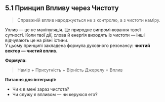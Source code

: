 ## 5.1 Принцип Впливу через Чистоту

> Справжній вплив народжується не з контролю, а з чистоти наміру.

Уплив — це не маніпуляція. Це природне випромінювання твоєї сутності. Коли твої дії, слова й енергія виходять із чистоти — інші відчувають це на рівні істини.  
У цьому принципі закладена формула духовного резонансу: **чистий вектор — чистий вплив**.

**Формула:**
> Намір + Присутність + Вірність Джерелу = Вплив

**Питання для інтеграції:**
- Чи є в мені зараз чистота?
- Чи служу я впливом — чи керуюся его?